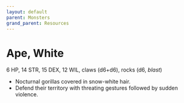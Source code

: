 ```yaml
---
layout: default
parent: Monsters
grand_parent: Resources
---
```


# Ape, White

6 HP, 14 STR, 15 DEX, 12 WIL, claws (d6+d6), rocks (d6, _blast_)

- Nocturnal gorillas covered in snow-white hair.
- Defend their territory with threating gestures followed by sudden violence.
